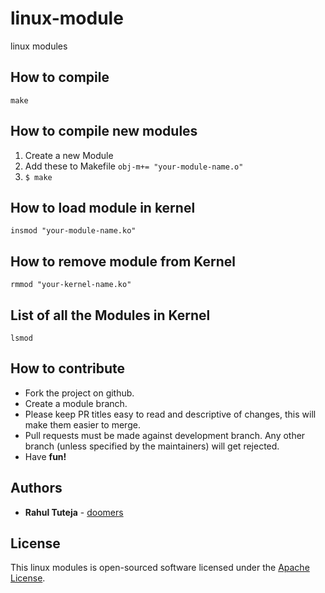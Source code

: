 # linux-module
linux modules 

## How to compile
`make` 

## How to compile new modules
1. Create a new Module
2. Add these to Makefile `obj-m+= "your-module-name.o"`
3. `$ make`

## How to load module in kernel
`insmod "your-module-name.ko"`

## How to remove module from Kernel
`rmmod "your-kernel-name.ko"`

## List of all the Modules in Kernel
`lsmod`

## How to contribute

- Fork the project on github.
- Create a module branch.
- Please keep PR titles easy to read and descriptive of changes, this will make them easier to merge.
- Pull requests must be made against development branch. Any other branch (unless specified by the maintainers) will get rejected.
- Have **fun!**

## Authors
* **Rahul Tuteja**  - [doomers](https://github.com/doomers) 

## License
This linux modules is open-sourced software licensed under the [Apache License](LICENSE).
